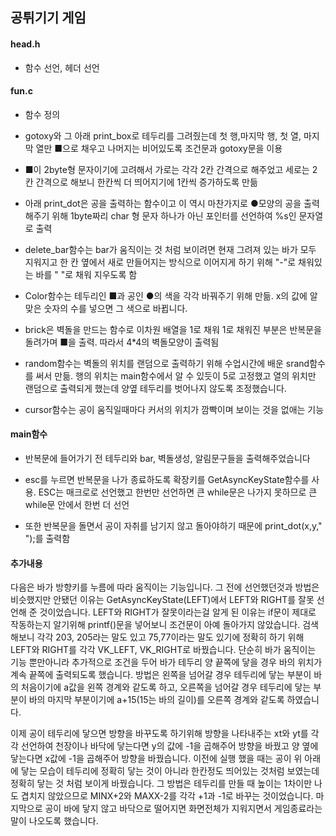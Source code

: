 ## 공튀기기 게임

#### head.h

- 함수 선언, 헤더 선언

#### fun.c

- 함수 정의

- gotoxy와 그 아래 print_box로 테두리를 그려줬는데 첫 행,마지막 행, 첫 열, 마지막 열만 ■으로 채우고 나머지는 비어있도록 조건문과 gotoxy문을 이용

-  ■이 2byte형 문자이기에 고려해서 가로는 각각 2칸 간격으로 해주었고 세로는 2칸 간격으로 해보니 한칸씩 더 띄어지기에 1칸씩 증가하도록 만듦

- 아래 print_dot은 공을 출력하는 함수이고 이 역시 마찬가지로 ●모양의 공을 출력해주기 위해 1byte짜리 char 형 문자 하나가 아닌 포인터를 선언하여 %s인 문자열로 출력

- delete_bar함수는 bar가 움직이는 것 처럼 보이려면 현재 그려져 있는 바가 모두 지워지고 한 칸 옆에서 새로 만들어지는 방식으로 이어지게 하기 위해 "-"로 채워있는 바를 " "로 채워 지우도록 함

- Color함수는 테두리인 ■과 공인 ●의 색을 각각 바꿔주기 위해 만듦. x의 값에 알맞은 숫자의 수를 넣으면 그 색으로 바뀝니다.

- brick은 벽돌을 만드는 함수로 이차원 배열을 1로 채워 1로 채워진 부분은 반복문을 돌려가며 ■을 출력. 따라서 4*4의 벽돌모양이 출력됨

- random함수는 벽돌의 위치를 랜덤으로 출력하기 위해 수업시간에 배운 srand함수를 써서 만듦. 행의 위치는 main함수에서 알 수 있듯이 5로 고정했고 열의 위치만 랜덤으로 출력되게 했는데 양옆 테두리를 벗어나지 않도록 조정했습니다.

- cursor함수는 공이 움직일때마다 커서의 위치가 깜빡이며 보이는 것을 없애는 기능

#### main함수

- 반복문에 들어가기 전 테두리와 bar, 벽돌생성, 알림문구들을 출력해주었습니다 

- esc를 누르면 반복문을 나가 종료하도록 확장키를 GetAsyncKeyState함수를 사용. ESC는 매크로로 선언했고 한번만 선언하면 큰 while문은 나가지 못하므로 큰 while문 안에서 한번 더 선언

- 또한 반복문을 돌면서 공이 자취를 남기지 않고 돌아야하기 때문에 print_dot(x,y," ");를 출력함



#### 추가내용

다음은 바가 방향키를 누름에 따라 움직이는 기능입니다. 그 전에 선언했던것과 방법은 비슷했지만 안됐던 이유는 GetAsyncKeyState(LEFT)에서 LEFT와 RIGHT를 잘못 선언해 준 것이었습니다.  LEFT와 RIGHT가 잘못이라는걸 알게 된 이유는 if문이 제대로 작동하는지 알기위해 printf()문을 넣어보니 조건문이 아예 돌아가지 않았습니다. 검색해보니 각각 203, 205라는 말도 있고 75,77이라는 말도 있기에 정확히 하기 위해 LEFT와 RIGHT를 각각 VK_LEFT, VK_RIGHT로 바꿨습니다. 단순히 바가 움직이는 기능 뿐만아니라 추가적으로 조건을 두어 바가 테두리 양 끝쪽에 닿을 경우 바의 위치가 계속 끝쪽에 출력되도록 했습니다. 방법은 왼쪽을 넘어갈 경우 테두리에 닿는 부분이 바의 처음이기에 a값을 왼쪽 경계와 같도록 하고, 오른쪽을 넘어갈 경우 테두리에 닿는 부분이 바의 마지막 부분이기에 a+15(15는 바의 길이)를 오른쪽 경계와 같도록 하였습니다. 



이제 공이 테두리에 닿으면 방향을 바꾸도록 하기위해 방향을 나타내주는 xt와 yt를 각각 선언하여 천장이나 바닥에 닿는다면 y의 값에 -1을 곱해주어 방향을 바꿨고 양 옆에 닿는다면 x값에 -1을 곱해주어 방향을 바꿨습니다. 이전에 실행 했을 때는 공이 위 아래에 닿는 모습이 테두리에 정확히 닿는 것이 아니라 한칸정도 띄어있는 것처럼 보였는데 정확히 닿는 것 처럼 보이게 바꿨습니다. 그 방법은 테두리를 만들 때 높이는 1차이만 나도 겹치지 않았으므로 MINX+2와 MAXX-2를 각각 +1과 -1로 바꾸는 것이었습니다. 마지막으로 공이 바에 닿지 않고 바닥으로 떨어지면 화면전체가 지워지면서 게임종료라는 말이 나오도록 했습니다. 